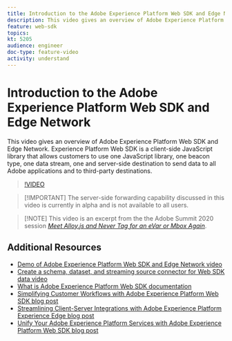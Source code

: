 ```yaml
---
title: Introduction to the Adobe Experience Platform Web SDK and Edge Network
description: This video gives an overview of Adobe Experience Platform Web SDK and Edge Network. Experience Platform Web SDK is a client-side JavaScript library that allows customers to use one JavaScript library, one beacon type, one data stream, one and server-side destination to send data to all Adobe applications and to third-party destinations.
feature: web-sdk
topics:
kt: 5205
audience: engineer
doc-type: feature-video
activity: understand
---
```


# Introduction to the Adobe Experience Platform Web SDK and Edge Network

This video gives an overview of Adobe Experience Platform Web SDK and Edge Network. Experience Platform Web SDK is a client-side JavaScript library that allows customers to use one JavaScript library, one beacon type, one data stream, one and server-side destination to send data to all Adobe applications and to third-party destinations.

>[!VIDEO](https://video.tv.adobe.com/v/34141?quality=12&learn=on)

>[!IMPORTANT] The server-side forwarding capability discussed in this video is currently in alpha and is not available to all users.

>[!NOTE] This video is an excerpt from the the Adobe Summit 2020 session *[Meet Alloy.js and Never Tag for an eVar or Mbox Again](https://www.adobe.com/summit/2020/with-alloy-js-never-tag-for-an-evar-or-mbox-again.html)*.

## Additional Resources

* [Demo of Adobe Experience Platform Web SDK and Edge Network video](demo-of-web-sdk-and-edge-network.md)
* [Create a schema, dataset, and streaming source connector for Web SDK data video](create-a-schema-dataset-and-streaming-source-connector-for-web-sdk-data.md)
* [What is Adobe Experience Platform Web SDK documentation](https://docs.adobe.com/content/help/en/experience-platform/edge/home.html)
* [Simplifying Customer Workflows with Adobe Experience Platform Web SDK blog post](https://medium.com/adobetech/simplifying-customer-workflows-with-adobe-experience-platform-web-sdk-4e54fe134f4a)
* [Streamlining Client-Server Integrations with Adobe Experience Platform Experience Edge blog post](https://medium.com/adobetech/streamlining-client-server-integrations-with-adobe-experience-platform-experience-edge-1caaef887172)
* [Unify Your Adobe Experience Platform Services with Adobe Experience Platform Web SDK blog post](https://medium.com/adobetech/unify-your-adobe-experience-platform-services-with-adobe-experience-platform-web-sdk-75cf6851a9fc)